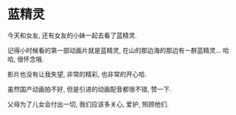 # 蓝精灵

今天和女友, 还有女友的小妹一起去看了蓝精灵.

记得小时候看的第一部动画片就是蓝精灵, 在山的那边海的那边有一群蓝精灵… 哈哈, 很怀念哦.

影片也没有让我失望, 非常的精彩, 也非常的开心哈.

虽然国产动画拍不好, 但是引进的动画配音都很不错, 赞一下.

父母为了儿女会付出一切, 我们应该多关心, 爱护, 照顾他们.
